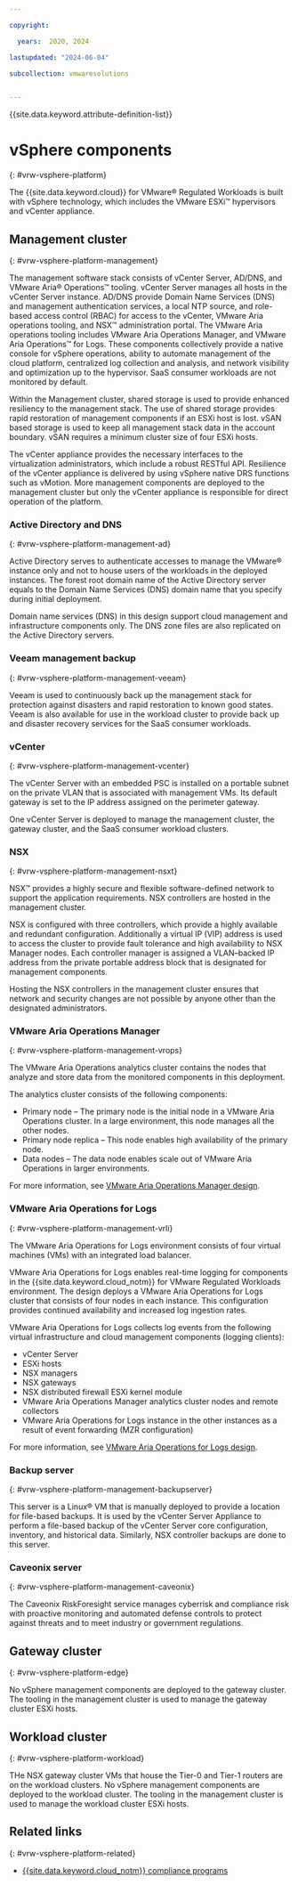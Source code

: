 ```yaml
---

copyright:

  years:  2020, 2024

lastupdated: "2024-06-04"

subcollection: vmwaresolutions


---
```


{{site.data.keyword.attribute-definition-list}}

# vSphere components
{: #vrw-vsphere-platform}

The {{site.data.keyword.cloud}} for VMware® Regulated Workloads is built with vSphere technology, which includes the VMware ESXi™ hypervisors and vCenter appliance.

## Management cluster
{: #vrw-vsphere-platform-management}

The management software stack consists of vCenter Server, AD/DNS, and VMware Aria® Operations™ tooling. vCenter Server manages all hosts in the vCenter Server instance. AD/DNS provide Domain Name Services (DNS) and management authentication services, a local NTP source, and role-based access control (RBAC) for access to the vCenter, VMware Aria operations tooling, and NSX™ administration portal. The VMware Aria operations tooling includes VMware Aria Operations Manager, and VMware Aria Operations™ for Logs. These components collectively provide a native console for vSphere operations, ability to automate management of the cloud platform, centralized log collection and analysis, and network visibility and optimization up to the hypervisor. SaaS consumer workloads are not monitored by default.

Within the Management cluster, shared storage is used to provide enhanced resiliency to the management stack. The use of shared storage provides rapid restoration of management components if an ESXi host is lost. vSAN based storage is used to keep all management stack data in the account boundary. vSAN requires a minimum cluster size of four ESXi hosts.

The vCenter appliance provides the necessary interfaces to the virtualization administrators, which include a robust RESTful API. Resilience of the vCenter appliance is delivered by using vSphere native DRS functions such as vMotion. More management components are deployed to the management cluster but only the vCenter appliance is responsible for direct operation of the platform.

### Active Directory and DNS
{: #vrw-vsphere-platform-management-ad}

Active Directory serves to authenticate accesses to manage the VMware® instance only and not to house users of the workloads in the deployed instances. The forest root domain name of the Active Directory server equals to the Domain Name Services (DNS) domain name that you specify during initial deployment.

Domain name services (DNS) in this design support cloud management and infrastructure components only. The DNS zone files are also replicated on the Active Directory servers.

### Veeam management backup
{: #vrw-vsphere-platform-management-veeam}

Veeam is used to continuously back up the management stack for protection against disasters and rapid restoration to known good states. Veeam is also available for use in the workload cluster to provide back up and disaster recovery services for the SaaS consumer workloads.

### vCenter
{: #vrw-vsphere-platform-management-vcenter}

The vCenter Server with an embedded PSC is installed on a portable subnet on the private VLAN that is associated with management VMs. Its default gateway is set to the IP address assigned on the perimeter gateway.

One vCenter Server is deployed to manage the management cluster, the gateway cluster, and the SaaS consumer workload clusters.

### NSX
{: #vrw-vsphere-platform-management-nsxt}

NSX™ provides a highly secure and flexible software-defined network to support the application requirements. NSX controllers are hosted in the management cluster.

NSX is configured with three controllers, which provide a highly available and redundant configuration. Additionally a virtual IP (VIP) address is used to access the cluster to provide fault tolerance and high availability to NSX Manager nodes. Each controller manager is assigned a VLAN–backed IP address from the private portable address block that is designated for management components.

Hosting the NSX controllers in the management cluster ensures that network and security changes are not possible by anyone other than the designated administrators.

### VMware Aria Operations Manager
{: #vrw-vsphere-platform-management-vrops}

The VMware Aria Operations analytics cluster contains the nodes that analyze and store data from the monitored components in this deployment.

The analytics cluster consists of the following components:
- Primary node – The primary node is the initial node in a VMware Aria Operations cluster. In a large environment, this node manages all the other nodes.
- Primary node replica – This node enables high availability of the primary node.
- Data nodes – The data node enables scale out of VMware Aria Operations in larger environments.

For more information, see [VMware Aria Operations Manager design](/docs/vmwaresolutions?topic=vmwaresolutions-opsmgmt-vrops).

### VMware Aria Operations for Logs
{: #vrw-vsphere-platform-management-vrli}

The VMware Aria Operations for Logs environment consists of four virtual machines (VMs) with an integrated load balancer.

VMware Aria Operations for Logs enables real-time logging for components in the {{site.data.keyword.cloud_notm}} for VMware Regulated Workloads environment. The design deploys a VMware Aria Operations for Logs cluster that consists of four nodes in each instance. This configuration provides continued availability and increased log ingestion rates.

VMware Aria Operations for Logs collects log events from the following virtual infrastructure and cloud management components (logging clients):

- vCenter Server
- ESXi hosts
- NSX managers
- NSX gateways
- NSX distributed firewall ESXi kernel module
- VMware Aria Operations Manager analytics cluster nodes and remote collectors
- VMware Aria Operations for Logs instance in the other instances as a result of event forwarding (MZR configuration)

For more information, see [VMware Aria Operations for Logs design](/docs/vmwaresolutions?topic=vmwaresolutions-opsmgmt-vrli).

### Backup server
{: #vrw-vsphere-platform-management-backupserver}

This server is a Linux® VM that is manually deployed to provide a location for file-based backups. It is used by the vCenter Server Appliance to perform a file-based backup of the vCenter Server core configuration, inventory, and historical data. Similarly, NSX controller backups are done to this server.

### Caveonix server
{: #vrw-vsphere-platform-management-caveonix}

The Caveonix RiskForesight service manages cyberrisk and compliance risk with proactive monitoring and automated defense controls to protect against threats and to meet industry or government regulations.

## Gateway cluster
{: #vrw-vsphere-platform-edge}

No vSphere management components are deployed to the gateway cluster. The tooling in the management cluster is used to manage the gateway cluster ESXi hosts.

## Workload cluster
{: #vrw-vsphere-platform-workload}

THe NSX gateway cluster VMs that house the Tier-0 and Tier-1 routers are on the workload clusters. No vSphere management components are deployed to the workload cluster. The tooling in the management cluster is used to manage the workload cluster ESXi hosts.

## Related links
{: #vrw-vsphere-platform-related}

* [{{site.data.keyword.cloud_notm}} compliance programs](https://www.ibm.com/cloud/compliance)
